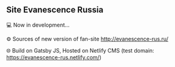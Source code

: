 ## Site Evanescence Russia

💻 Now in development... 

⚙️ Sources of new version of fan-site http://evanescence-rus.ru/

🌐 Build on Gatsby JS, Hosted on Netlify CMS (test domain: https://evanescence-rus.netlify.com/)
